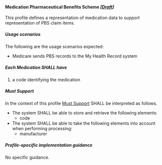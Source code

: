 #### Medication Pharmaceutical Benefits Scheme *[[Draft](http://hl7.org/fhir/stu3/valueset-publication-status.html)]*

This profile defines a representation of medication data to support representation of PBS claim items.

##### **Usage scenarios**
The following are the usage scenarios expected:
* Medicare sends PBS records to the My Health Record system

##### **Each Medication SHALL have**
1. a code identifying the medication

##### **Must Support**
In the context of this profile [Must Support](http://hl7.org/fhir/STU3/conformance-rules.html#mustSupport) SHALL be interpreted as follows.
* The system SHALL be able to store and retrieve the following elements:
    * code
* The system SHALL be able to take the following elements into account when performing processing:
    * manufacturer

##### **Profile-specific implementation guidance**
No specific guidance.

